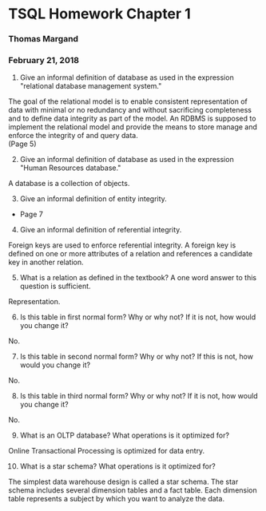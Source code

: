 # TSQL Homework Chapter 1
### Thomas Margand
### February 21, 2018


1. Give an informal definition of database as used in the expression "relational database management system."

The goal of the relational model is to enable consistent representation of data with minimal or no redundancy
and without sacrificing completeness and to define data integrity as part of the model. An RDBMS is supposed to
implement the relational model and provide the means to store manage and enforce the integrity of and query data.  
(Page 5)

2. Give an informal definition of database as used in the expression "Human Resources database."

A database is a collection of objects.

3. Give an informal definition of entity integrity.

 - Page 7

4. Give an informal definition of referential integrity. 	

Foreign keys are used to enforce referential integrity. A foreign key is defined on one or more attributes of a
relation and references a candidate key in another relation.

5. What is a relation as defined in the textbook? A one word answer to this question is sufficient.

Representation.

6. Is this table in first normal form? Why or why not? If it is not, how would you change it?

 No.

7. Is this table in second normal form? Why or why  not? If this is not, how would you change it?

No.

8. Is this table in third normal form? Why or why not? If it is not, how would you change it? 	

No.

9. What is an OLTP database? What operations is it optimized for?

Online Transactional Processing is optimized for data entry.

10. What is a star schema? What operations is it optimized for?

The simplest data warehouse design is called a star schema. The star schema includes several dimension tables and
a fact table. Each dimension table represents a subject by which you want to analyze the data.
